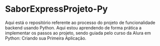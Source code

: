 # SaborExpressProjeto-Py
Aqui está o repositório referente ao processo do projeto de funcionalidade backend usando Python. Aqui estou aprendendo de forma prática a implementar os passos ao projeto, sendo guiada pelo curso da Alura em Python: Criando sua Primeira Aplicação.
